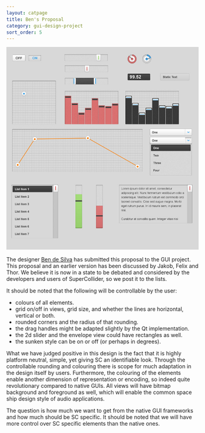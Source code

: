 ```yaml
---
layout: catpage
title: Ben's Proposal
category: gui-design-project
sort_order: 5
---
```


![Ben de Silva's GUI proposal](bens-proposal.jpg)

The designer [Ben de Silva](http://www.bendesilva.com/) has submitted this proposal to the GUI project. This proposal and an earlier version has been discussed by Jakob, Felix and Thor. We believe it is now in a state to be debated and considered by the developers and users of SuperCollider, so we post it to the lists.

It should be noted that the following will be controllable by the user:

- colours of all elements.
- grid on/off in views, grid size, and whether the lines are horizontal, vertical or both.
- rounded corners and the radius of that rounding.
- the drag handles might be adapted slightly by the Qt implementation.
- the 2d slider and the envelope view could have rectangles as well.
- the sunken style can be on or off (or perhaps in degrees).

What we have judged positive in this design is the fact that it is highly platform neutral, simple, yet giving SC an identifiable look. Through the controllable rounding and colouring there is scope for much adaptation in the design itself by users. Furthermore, the colouring of the elements enable another dimension of representation or encoding, so indeed quite revolutionary compared to native GUIs. All views will have bitmap background and foreground as well, which will enable the common space ship design style of audio applications.

The question is how much we want to get from the native GUI frameworks and how much should be SC specific. It should be noted that we will have more control over SC specific elements than the native ones.
